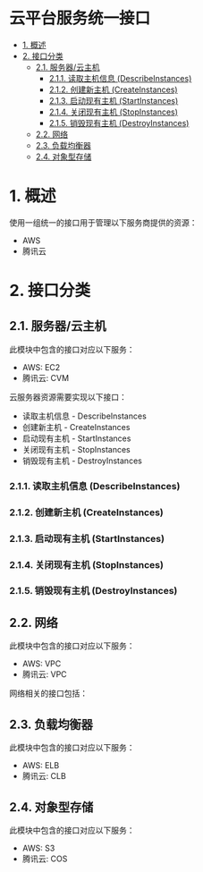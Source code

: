云平台服务统一接口
===

<!-- TOC -->

- [1. 概述](#1-概述)
- [2. 接口分类](#2-接口分类)
    - [2.1. 服务器/云主机](#21-服务器云主机)
        - [2.1.1. 读取主机信息 (DescribeInstances)](#211-读取主机信息-describeinstances)
        - [2.1.2. 创建新主机 (CreateInstances)](#212-创建新主机-createinstances)
        - [2.1.3. 启动现有主机 (StartInstances)](#213-启动现有主机-startinstances)
        - [2.1.4. 关闭现有主机 (StopInstances)](#214-关闭现有主机-stopinstances)
        - [2.1.5. 销毁现有主机 (DestroyInstances)](#215-销毁现有主机-destroyinstances)
    - [2.2. 网络](#22-网络)
    - [2.3. 负载均衡器](#23-负载均衡器)
    - [2.4. 对象型存储](#24-对象型存储)

<!-- /TOC -->

# 1. 概述
使用一组统一的接口用于管理以下服务商提供的资源：
+ AWS
+ 腾讯云

# 2. 接口分类
## 2.1. 服务器/云主机
此模块中包含的接口对应以下服务：
* AWS: EC2
* 腾讯云: CVM

云服务器资源需要实现以下接口：
* 读取主机信息 - DescribeInstances
* 创建新主机 - CreateInstances
* 启动现有主机 - StartInstances
* 关闭现有主机 - StopInstances
* 销毁现有主机 - DestroyInstances

### 2.1.1. 读取主机信息 (DescribeInstances)
### 2.1.2. 创建新主机 (CreateInstances)
### 2.1.3. 启动现有主机 (StartInstances)
### 2.1.4. 关闭现有主机 (StopInstances)
### 2.1.5. 销毁现有主机 (DestroyInstances)

## 2.2. 网络
此模块中包含的接口对应以下服务：
* AWS: VPC
* 腾讯云: VPC

网络相关的接口包括：


## 2.3. 负载均衡器
此模块中包含的接口对应以下服务：
* AWS: ELB
* 腾讯云: CLB

## 2.4. 对象型存储
此模块中包含的接口对应以下服务：
* AWS: S3
* 腾讯云: COS
